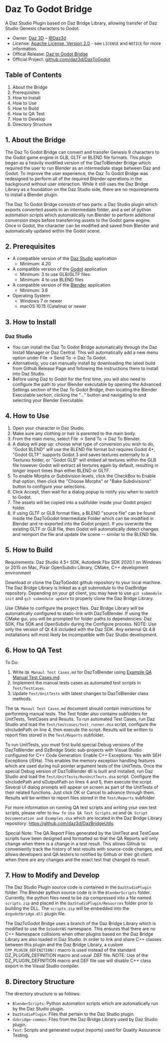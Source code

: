# Daz To Godot Bridge
A Daz Studio Plugin based on Daz Bridge Library, allowing transfer of Daz Studio Genesis characters to Godot.

* Owner: [Daz 3D][OwnerURL] – [@Daz3d][TwitterURL]
* License: [Apache License, Version 2.0][LicenseURL] - see ``LICENSE`` and ``NOTICE`` for more information.
* Offical Release: [Daz to Godot Bridge][ProductURL]
* Official Project: [github.com/daz3d/DazToGodot][RepositoryURL]


## Table of Contents
1. About the Bridge
2. Prerequisites
3. How to Install
4. How to Use
5. How to Build
6. How to QA Test
7. How to Develop
8. Directory Structure


## 1. About the Bridge
The Daz To Godot Bridge can convert and transfer Genesis 9 characters to the Godot game engine in GLB, GLTF or BLEND file formats.  This plugin began as a heavily modified version of the DazToBlender
Bridge which required the user to run Blender as an intermediate stage between Daz and Godot.  To improve the user experience, the Daz To Godot Bridge was redesigned to perform all of the required Blender operations in the background without user interaction.  While it still uses the Daz Bridge Library as a foundation on the Daz Studio side, there are no requireqments to install a Blender plugin.

The Daz To Godot Bridge consists of two parts: a Daz Studio plugin which exports converted assets to an intermediate folder, and a set of python automation scripts which automatically run Blender to perform
additional conversion steps before transferring assets to the Godot game engine.  Once in Godot, the character can be modified and saved from Blender and automatically updated within the Godot scene.


## 2. Prerequisites
- A compatible version of the [Daz Studio][DazStudioURL] application
  - Minimum: 4.20
- A compatible version of the [Godot][GodotURL] application
  - Minimum: 3 to use GLB/GLTF files
  - Minimum: 4 to use BLEND files
- A compatible version of the [Blender][BlenderURL] application
  - Minimum: 3.6
- Operating System:
  - Windows 7 or newer
  - macOS 10.15 (Catalina) or newer


## 3. How to Install
### Daz Studio ###
- You can install the Daz To Godot Bridge automatically through the Daz Install Manager or Daz Central.  This will automatically add a new menu option under File -> Send To -> Daz To Godot.
- Alternatively, you can manually install by downloading the latest build from Github Release Page and following the instructions there to install into Daz Studio.
- Before using Daz to Godot for the first time, you will also need to configure the path to your Blender executable by opening the Advanced Settings section of the Daz To Godot Bridge, then locating
the Blender Executable section, clicking the "..." button and navigating to and selecting your Blender Executable.


## 4. How to Use
1. Open your character in Daz Studio.
2. Make sure any clothing or hair is parented to the main body.
3. From the main menu, select File -> Send To -> Daz To Blender.
4. A dialog will pop up: choose what type of conversion you wish to do, "Godot BLEND" will use the BLEND file format but requires Godot 4+, "Godot GLTF" supports Godot 3 and saves textures externally to a Textures folder, or "Godot GLB" will embed all textures within the GLB file however Godot will extract all textures again by default, resulting in longer import times than either BLEND or GLTF.
5. To enable Morphs or Subdivision levels, click the CheckBox to Enable that option, then click the "Choose Morphs" or "Bake  Subdivisions" button to configure your selections.
6. Click Accept, then wait for a dialog popup to notify you when to switch to Godot.
7. The assets will be copied into a subfolder inside your Godot project folder.
8. If using GLTF or GLB format files, a BLEND "source file" can be found inside the DazToGodot Intermediate Folder which can be modified in Blender and re-exported into the Godot project.  If you overwrite the existing GLTF or GLB file, then Godot will automatically detect changes and reimport the file and update the scene -- similar to the BLEND file.


## 5. How to Build
Requirements: Daz Studio 4.5+ SDK, Autodesk Fbx SDK 2020.1 on Windows or 2015 on Mac, Pixar OpenSubdiv Library, CMake, C++ development environment

Download or clone the DazToGodot github repository to your local machine. The Daz Bridge Library is linked as a git submodule to the DazBridge repository. Depending on your git client, you may have to use `git submodule init` and `git submodule update` to properly clone the Daz Bridge Library.

Use CMake to configure the project files. Daz Bridge Library will be automatically configured to static-link with DazToBlender. If using the CMake gui, you will be prompted for folder paths to dependencies: Daz SDK, Fbx SDK and OpenSubdiv during the Configure process.  NOTE: Use only the version of Qt 4.8 included with the Daz SDK.  Any external Qt 4.8 installations will most likely be incompatible with Daz Studio development.


## 6. How to QA Test
To Do:
1. Write `QA Manaul Test Cases.md` for DazToBlender using [Example QA Manual Test Cases.md](https://github.com/daz3d/DazToC4D/blob/master/Test/Example%20QA%20Manual%20Test%20Cases.md).
2. Implement the manual tests cases as automated test scripts in `Test/TestCases`.
3. Update `Test/UnitTests` with latest changes to DazToBlender class methods.

The `QA Manaul Test Cases.md` document should contain instructions for performing manual tests.  The Test folder also contains subfolders for UnitTests, TestCases and Results. To run automated Test Cases, run Daz Studio and load the `Test/testcases/test_runner.dsa` script, configure the sIncludePath on line 4, then execute the script. Results will be written to report files stored in the `Test/Reports` subfolder.

To run UnitTests, you must first build special Debug versions of the DazToBlender and DzBridge Static sub-projects with Visual Studio configured for C++ Code Generation: Enable C++ Exceptions: Yes with SEH Exceptions (/EHa). This enables the memory exception handling features which are used during null pointer argument tests of the UnitTests. Once the special Debug version of DazToBlender dll is built and installed, run Daz Studio and load the `Test/UnitTests/RunUnitTests.dsa` script. Configure the sIncludePath and sOutputPath on lines 4 and 5, then execute the script. Several UI dialog prompts will appear on screen as part of the UnitTests of their related functions. Just click OK or Cancel to advance through them. Results will be written to report files stored in the `Test/Reports` subfolder.

For more information on running QA test scripts and writing your own test scripts, please refer to `How To Use QA Test Scripts.md` and `QA Script Documentation and Examples.dsa` which are located in the Daz Bridge Library repository: https://github.com/daz3d/DazBridgeUtils.

Special Note: The QA Report Files generated by the UnitTest and TestCase scripts have been designed and formatted so that the QA Reports will only change when there is a change in a test result.  This allows Github to conveniently track the history of test results with source-code changes, and allows developers and QA testers to notified by Github or their git client when there are any changes and the exact test that changed its result.


## 7. How to Modify and Develop
The Daz Studio Plugin source code is contained in the `DazStudioPlugin` folder. The Blender python source code is in the `BlenderScripts` folder.  Currently, the python files need to be zip compressed into a file named `scripts.zip` and placed in the `DazStudioPlugin/Resources` folder prior to building the DLL.  The `scripts.zip` will be embedded into the `dzgodotbridge.dll` plugin file.

The DazToGodot Bridge uses a branch of the Daz Bridge Library which is modified to use the `DzGodotNS` namespace. This ensures that there are no C++ Namespace collisions when other plugins based on the Daz Bridge Library are also loaded in Daz Studio. In order to link and share C++ classes between this plugin and the Daz Bridge Library, a custom `CPP_PLUGIN_DEFINITION()` macro is used instead of the standard DZ_PLUGIN_DEFINITION macro and usual .DEF file. NOTE: Use of the DZ_PLUGIN_DEFINITION macro and DEF file use will disable C++ class export in the Visual Studio compiler.


## 8. Directory Structure
The directory structure is as follows:

- `BlenderScripts`:           Python automation scripts which are automatically run by the Daz Studio plugin.
- `DazStudioPlugin`:          Files that pertain to the Daz Studio plugin.
- `dzbridge-common`:          Files from the Daz Bridge Library used by Daz Studio plugin.
- `Test`:                     Scripts and generated output (reports) used for Quality Assurance Testing.

[OwnerURL]: https://www.daz3d.com
[TwitterURL]: https://twitter.com/Daz3d
[LicenseURL]: http://www.apache.org/licenses/LICENSE-2.0
[ProductURL]: https://www.daz3d.com/daz-to-godot-bridge
[RepositoryURL]: https://github.com/daz3d/DazToGodot/
[DazStudioURL]: https://www.daz3d.com/get_studio
[ReleasesURL]: https://github.com/daz3d/DazToGodot/releases
[GodotURL]: https://godotengine.org/download
[BlenderURL]: https://www.blender.org/download

